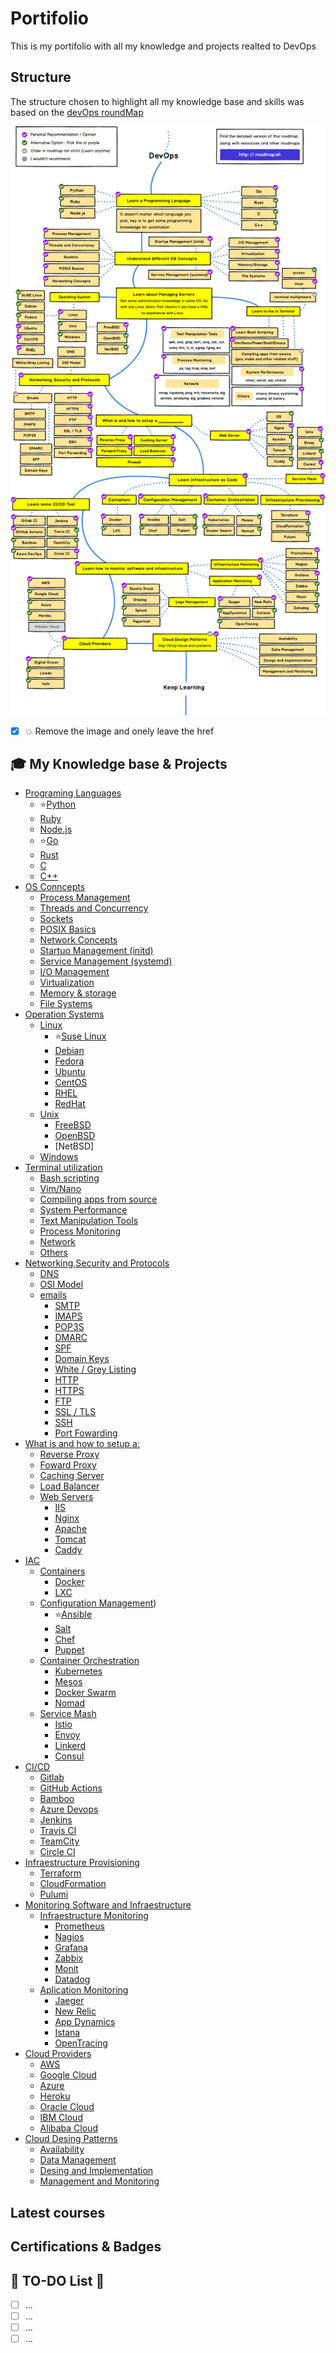 # Portifolio
This is my portifolio with all my knowledge and projects realted to DevOps

## Structure ##
The structure chosen to highlight all my knowledge base and skills was based on the [devOps roundMap](https://roadmap.sh/devops)

![devOps roundMap](images/devops_roundMap.png)
* [x] 💥 Remove the image and onely leave the href

## 🎓 My Knowledge base & Projects ##

* [Programing Languages](Programing_Languages/summary.md)
  * ⭐[Python](Programing_Languages/Python/summary.md)
  * [Ruby](Programing_Languages/Ruby/summary.md)
  * [Node.js](Programing_Languages/NodeJs/summary.md)
  * ⭐[Go](Programing_Languages/Go/summary.md)
  * [Rust](Programing_Languages/Rust/summary.md)
  * [C](Programing_Languages/C/summary.md)
  * [C++](Programing_Languages/C++/summary.md)
* [OS Conncepts]()
  * [Process Management]()
  * [Threads and Concurrency]()
  * [Sockets]()
  * [POSIX Basics]()
  * [Network Concepts]()
  * [Startuo Management (initd)]()
  * [Service Management (systemd)]()
  * [I/O Management]()
  * [Virtualization]()
  * [Memory & storage]()
  * [File Systems]()
* [Operation Systems](Operational_Systems/summary.md)
  * [Linux](Operational_Systems/)
    * ⭐[Suse Linux]()
    * [Debian]()
    * [Fedora]()
    * [Ubuntu]()
    * [CentOS]()
    * [RHEL]()
    * [RedHat]()
  * [Unix](Operational_Systems/)
    * [FreeBSD]()
    * [OpenBSD]()
    * [NetBSD]
  * [Windows](Operational_Systems/)
* [Terminal utilization]()
  * [Bash scripting]()
  * [Vim/Nano]()
  * [Compiling apps from source]()
  * [System Performance]()
  * [Text Manipulation Tools]()
  * [Process Monitoring]()
  * [Network]()
  * [Others]()
* [Networking,Security and Protocols]()
  * [DNS]()
  * [OSI Model]()
  * [emails]()
    * [SMTP]()
    * [IMAPS]()
    * [POP3S]()
    * [DMARC]()
    * [SPF]()
    * [Domain Keys]()
    * [White / Grey Listing]()
    * [HTTP]()
    * [HTTPS]()
    * [FTP]()
    * [SSL / TLS]()
    * [SSH]()
    * [Port Fowarding]()
* [What is and how to setup a:]()
  * [Reverse Proxy]()
  * [Foward Proxy]()
  * [Caching Server]()
  * [Load Balancer]()
  * [Web Servers]()
    * [IIS]()
    * [Nginx]()
    * [Apache]()
    * [Tomcat]()
    * [Caddy]()
* [IAC](IAC/summary.md)
  * [Containers](IAC/Containers/summary.md)
    * [Docker](IAC/Containers/Docker/summary.md)
    * [LXC](IAC/Containers/LXC/summary.md)
  * [Configuration Management](IAC/Configuration_Management/summary.md))
    * ⭐[Ansible](IAC/Configuration_Management/Ansible/summary.md)
    * [Salt](IAC/Configuration_Management/Salt/summary.md)
    * [Chef](IAC/Configuration_Management/Chef/summary.md)
    * [Puppet](IAC/Configuration_Management/Puppet/summary.md)
  * [Container Orchestration](IAC/Container_Orchestration/summary.md)
    * [Kubernetes]()
    * [Mesos]()
    * [Docker Swarm]()
    * [Nomad]()
  * [Service Mash](IAC/Service_Mash/summary.md)
    * [Istio]()
    * [Envoy]()
    * [Linkerd]()
    * [Consul]()
* [CI/CD]()
  * [Gitlab]()
  * [GitHub Actions]()
  * [Bamboo]()
  * [Azure Devops]()
  * [Jenkins]()
  * [Travis CI]()
  * [TeamCity]()
  * [Circle CI]()
* [Infraestructure Provisioning]()
  * [Terraform]()
  * [CloudFormation]()
  * [Pulumi]()
* [Monitoring Software and Infraestructure]()
  * [Infraestructure Monitoring]()
    * [Prometheus]()
    * [Nagios]()
    * [Grafana]()
    * [Zabbix]()
    * [Monit]()
    * [Datadog]()
  * [Aplication Monitoring]()
    * [Jaeger]()
    * [New Relic]()
    * [App Dynamics]()
    * [Istana]()
    * [OpenTracing]()
* [Cloud Providers]()
  * [AWS]()
  * [Google Cloud]()
  * [Azure]()
  * [Heroku]()
  * [Oracle Cloud]()
  * [IBM Cloud]()
  * [Alibaba Cloud]()
* [Cloud Desing Patterns]()
  * [Availability]()
  * [Data Management]()
  * [Desing and Implementation]()
  * [Management and Monitoring]() 

## Latest courses ##

## Certifications & Badges ##


## 🚧 TO-DO List 🚧 ##
<!-- TO-DO List -->
* [ ] ...
* [ ] ...
* [ ] ...
* [ ] ...
